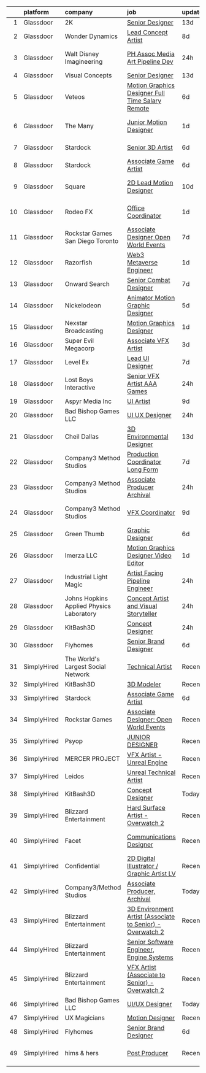 

|    | platform    | company                                  | job                                                                                                                                                                                                                                                                                                                                                                                                                                                                                                                                                                                                                                                                                                                                                                                                                                                                                                                                                                                                                                                                                                                                                                                                                                                                                                                                                                          | update_time   | location             |
|---:|:------------|:-----------------------------------------|:-----------------------------------------------------------------------------------------------------------------------------------------------------------------------------------------------------------------------------------------------------------------------------------------------------------------------------------------------------------------------------------------------------------------------------------------------------------------------------------------------------------------------------------------------------------------------------------------------------------------------------------------------------------------------------------------------------------------------------------------------------------------------------------------------------------------------------------------------------------------------------------------------------------------------------------------------------------------------------------------------------------------------------------------------------------------------------------------------------------------------------------------------------------------------------------------------------------------------------------------------------------------------------------------------------------------------------------------------------------------------------|:--------------|:---------------------|
|  1 | Glassdoor   | 2K                                       | [Senior Designer](https://www.glassdoor.com/partner/jobListing.htm?pos=106&ao=1136043&s=58&guid=00000181dc9b481bbf50b3fc2fd919a9&src=GD_JOB_AD&t=SR&vt=w&ea=1&cs=1_c0cee4da&cb=1657263573356&jobListingId=1007962391680&jrtk=3-0-1g7e9mi25j44g801-1g7e9mi2mgfp0800-997da2ebb8f2c82a-)                                                                                                                                                                                                                                                                                                                                                                                                                                                                                                                                                                                                                                                                                                                                                                                                                                                                                                                                                                                                                                                                                        | 13d           | Austin, TX           |
|  2 | Glassdoor   | Wonder Dynamics                          | [Lead Concept Artist](https://www.glassdoor.com/partner/jobListing.htm?pos=123&ao=1136043&s=58&guid=00000181dc9b481bbf50b3fc2fd919a9&src=GD_JOB_AD&t=SR&vt=w&ea=1&cs=1_560f1930&cb=1657263573361&jobListingId=1007971597156&jrtk=3-0-1g7e9mi25j44g801-1g7e9mi2mgfp0800-29e5f0f4bf44200e-)                                                                                                                                                                                                                                                                                                                                                                                                                                                                                                                                                                                                                                                                                                                                                                                                                                                                                                                                                                                                                                                                                    | 8d            | Remote               |
|  3 | Glassdoor   | Walt Disney Imagineering                 | [PH Assoc Media   Art Pipeline Dev](https://www.glassdoor.com/partner/jobListing.htm?pos=107&ao=1136043&s=58&guid=00000181dc9b481bbf50b3fc2fd919a9&src=GD_JOB_AD&t=SR&vt=w&cs=1_87207691&cb=1657263573357&jobListingId=1007989924517&jrtk=3-0-1g7e9mi25j44g801-1g7e9mi2mgfp0800-ef776f0d28f0bfe6-)                                                                                                                                                                                                                                                                                                                                                                                                                                                                                                                                                                                                                                                                                                                                                                                                                                                                                                                                                                                                                                                                           | 24h           | Lake Buena Vista, FL |
|  4 | Glassdoor   | Visual Concepts                          | [Senior Designer](https://www.glassdoor.com/partner/jobListing.htm?pos=111&ao=1136043&s=58&guid=00000181dc9b481bbf50b3fc2fd919a9&src=GD_JOB_AD&t=SR&vt=w&ea=1&cs=1_63b95e64&cb=1657263573357&jobListingId=1007962391731&jrtk=3-0-1g7e9mi25j44g801-1g7e9mi2mgfp0800-681074ee0d9d7d48-)                                                                                                                                                                                                                                                                                                                                                                                                                                                                                                                                                                                                                                                                                                                                                                                                                                                                                                                                                                                                                                                                                        | 13d           | Austin, TX           |
|  5 | Glassdoor   | Veteos                                   | [Motion Graphics Designer  Full Time  Salary  Remote ](https://www.glassdoor.com/partner/jobListing.htm?pos=130&ao=1136043&s=58&guid=00000181dc9b481bbf50b3fc2fd919a9&src=GD_JOB_AD&t=SR&vt=w&ea=1&cs=1_2e07bf2e&cb=1657263573362&jobListingId=1007978151719&jrtk=3-0-1g7e9mi25j44g801-1g7e9mi2mgfp0800-e0056f8ede578fc3-)                                                                                                                                                                                                                                                                                                                                                                                                                                                                                                                                                                                                                                                                                                                                                                                                                                                                                                                                                                                                                                                   | 6d            | Denver, CO           |
|  6 | Glassdoor   | The Many                                 | [Junior Motion Designer](https://www.glassdoor.com/partner/jobListing.htm?pos=105&ao=1136043&s=58&guid=00000181dc9b481bbf50b3fc2fd919a9&src=GD_JOB_AD&t=SR&vt=w&cs=1_4cc46e1f&cb=1657263573356&jobListingId=1007988372593&jrtk=3-0-1g7e9mi25j44g801-1g7e9mi2mgfp0800-5516b2d00f8e4e8a-)                                                                                                                                                                                                                                                                                                                                                                                                                                                                                                                                                                                                                                                                                                                                                                                                                                                                                                                                                                                                                                                                                      | 1d            | Los Angeles, CA      |
|  7 | Glassdoor   | Stardock                                 | [Senior 3D Artist](https://www.glassdoor.com/partner/jobListing.htm?pos=125&ao=1136043&s=58&guid=00000181dc9b481bbf50b3fc2fd919a9&src=GD_JOB_AD&t=SR&vt=w&ea=1&cs=1_5e17ae93&cb=1657263573362&jobListingId=1007978321339&jrtk=3-0-1g7e9mi25j44g801-1g7e9mi2mgfp0800-e713b3a21f6e6942-)                                                                                                                                                                                                                                                                                                                                                                                                                                                                                                                                                                                                                                                                                                                                                                                                                                                                                                                                                                                                                                                                                       | 6d            | Plymouth, MI         |
|  8 | Glassdoor   | Stardock                                 | [Associate Game Artist](https://www.glassdoor.com/partner/jobListing.htm?pos=113&ao=1136043&s=58&guid=00000181dc9b481bbf50b3fc2fd919a9&src=GD_JOB_AD&t=SR&vt=w&ea=1&cs=1_6a8d6804&cb=1657263573357&jobListingId=1007978321333&jrtk=3-0-1g7e9mi25j44g801-1g7e9mi2mgfp0800-7f25c73feaabf33d-)                                                                                                                                                                                                                                                                                                                                                                                                                                                                                                                                                                                                                                                                                                                                                                                                                                                                                                                                                                                                                                                                                  | 6d            | Plymouth, MI         |
|  9 | Glassdoor   | Square                                   | [2D Lead Motion Designer](https://www.glassdoor.com/partner/jobListing.htm?pos=116&ao=1136043&s=58&guid=00000181dc9b481bbf50b3fc2fd919a9&src=GD_JOB_AD&t=SR&vt=w&cs=1_e6efa4e6&cb=1657263573358&jobListingId=1007967691058&jrtk=3-0-1g7e9mi25j44g801-1g7e9mi2mgfp0800-5701a8ccb851bf07-)                                                                                                                                                                                                                                                                                                                                                                                                                                                                                                                                                                                                                                                                                                                                                                                                                                                                                                                                                                                                                                                                                     | 10d           | Los Angeles, CA      |
| 10 | Glassdoor   | Rodeo FX                                 | [Office Coordinator](https://www.glassdoor.com/partner/jobListing.htm?pos=117&ao=1136043&s=58&guid=00000181dc9b481bbf50b3fc2fd919a9&src=GD_JOB_AD&t=SR&vt=w&ea=1&cs=1_bf229ac2&cb=1657263573358&jobListingId=1007988971088&jrtk=3-0-1g7e9mi25j44g801-1g7e9mi2mgfp0800-a140d920125e5679-)                                                                                                                                                                                                                                                                                                                                                                                                                                                                                                                                                                                                                                                                                                                                                                                                                                                                                                                                                                                                                                                                                     | 1d            | Los Angeles, CA      |
| 11 | Glassdoor   | Rockstar Games San Diego   Toronto       | [Associate Designer  Open World Events](https://www.glassdoor.com/partner/jobListing.htm?pos=114&ao=1136043&s=58&guid=00000181dc9b481bbf50b3fc2fd919a9&src=GD_JOB_AD&t=SR&vt=w&cs=1_bc1e4902&cb=1657263573358&jobListingId=1007975656530&jrtk=3-0-1g7e9mi25j44g801-1g7e9mi2mgfp0800-9aac63f889601ede-)                                                                                                                                                                                                                                                                                                                                                                                                                                                                                                                                                                                                                                                                                                                                                                                                                                                                                                                                                                                                                                                                       | 7d            | Carlsbad, CA         |
| 12 | Glassdoor   | Razorfish                                | [Web3 Metaverse Engineer](https://www.glassdoor.com/partner/jobListing.htm?pos=128&ao=1136043&s=58&guid=00000181dc9b481bbf50b3fc2fd919a9&src=GD_JOB_AD&t=SR&vt=w&ea=1&cs=1_b9b539c1&cb=1657263573362&jobListingId=1007988975702&jrtk=3-0-1g7e9mi25j44g801-1g7e9mi2mgfp0800-17270b81cebf40d2-)                                                                                                                                                                                                                                                                                                                                                                                                                                                                                                                                                                                                                                                                                                                                                                                                                                                                                                                                                                                                                                                                                | 1d            | New York, NY         |
| 13 | Glassdoor   | Onward Search                            | [Senior Combat Designer](https://www.glassdoor.com/partner/jobListing.htm?pos=101&ao=1110586&s=58&guid=00000181dc9b481bbf50b3fc2fd919a9&src=GD_JOB_AD&t=SR&vt=w&cs=1_fe757d84&cb=1657263573356&jobListingId=1007972439471&cpc=8795CF9063CD573D&jrtk=3-0-1g7e9mi25j44g801-1g7e9mi2mgfp0800-8cbed070fbd80a28--6NYlbfkN0B7YoEZZ2QAGDyEGGmBPAUWSHc1Mt3sMCn9FehKcWA3w1hdwjpEweHGJ9uPpOtWDZpvXRNrbhHrEP5JJ_q2M0aP47yi_2bf_wYILmKa40s0tHYqJyQTQi9rHGBw67q81jRpZsJpKWhkFe1wf-0scMFTKQNL0Rx8pbCSyb4V8gRm2WOjxgOTv6ZIR5F-NM1GJTW-lwjXG9Lx0xu97QAD6oJApKr5EYe1yttqwt1zzmVg1HbqOCXxoGjRmc8aTNaXH3CikuxBS8-tC5K7FZv6zPxHfKlMz6ImQU-agHchs1EmAC70EH6ilf7CXNDA9XMGICU_emMvXIn4LvjZRr7OvMUqZVFHRVWR1j7Y8HrPIjH0A1LLF3PaN-UwE7m9OHMnAhpGJK6Qu5SJMSdgLOlK2dtlBH1B9gLc26DEbfOilKpMj_SRwzQ8denXdLntLPuzmBSJR1FGgyURtpmoIXDClnKuDvN8ToSxygf3mx8tsmrS7YsgFi_2V7X365t9rwKqnihfwd22-w6JZobOrPEiAacQ3Z5IofkuMmr7Cu9AvN-orBoCVz47vIfbshRJ4nfPVax1eVxUpwk8CQ1mgwNPal1QBrWsddqHWDkHK8uLtiqemldKfkVItEDcJCGxY1uOORV_kbT2zoHPEF8itPCSst6-ZE1YtuzeDy4eGna7xfuLyYxI-X5T48wtpLce48USmR0OiYTEqiyaW3VAxYizFq8dUJ9Hyx6h2lYM04orqYtwdcBherubDt7q-fGOBQNo14Olin5DwLqVcT6SFXHoi_DUgevIrpJr0xn9qn3cxpprFLvcZOi7_M6b4acGuXNur8L0kiNP-Ay-U5u-9nKuKECKQlc4qmdkmDw8Rc5IMVOD_UU560jfTIpmbeJNQyfUAI0a2UM4wECkEGzWKUOhi0MzE7AgwxWWmhPVUS8VEQmvISy9rW5fHgNwm2l6UDYLSRZF3iQdxBFGb2k0eDTF7sOK-Oyn09i4oieyW3rRP0ccjDF5HLmAZO9a) | 7d            | Waltham, MA          |
| 14 | Glassdoor   | Nickelodeon                              | [Animator Motion Graphic Designer](https://www.glassdoor.com/partner/jobListing.htm?pos=104&ao=1136043&s=58&guid=00000181dc9b481bbf50b3fc2fd919a9&src=GD_JOB_AD&t=SR&vt=w&cs=1_486ef2d4&cb=1657263573356&jobListingId=1007978806056&jrtk=3-0-1g7e9mi25j44g801-1g7e9mi2mgfp0800-fa68167173d08f3f-)                                                                                                                                                                                                                                                                                                                                                                                                                                                                                                                                                                                                                                                                                                                                                                                                                                                                                                                                                                                                                                                                            | 5d            | New York, NY         |
| 15 | Glassdoor   | Nexstar Broadcasting                     | [Motion Graphics Designer](https://www.glassdoor.com/partner/jobListing.htm?pos=115&ao=1136043&s=58&guid=00000181dc9b481bbf50b3fc2fd919a9&src=GD_JOB_AD&t=SR&vt=w&cs=1_61ddf35d&cb=1657263573358&jobListingId=1007987890049&jrtk=3-0-1g7e9mi25j44g801-1g7e9mi2mgfp0800-645467b4d0a36a75-)                                                                                                                                                                                                                                                                                                                                                                                                                                                                                                                                                                                                                                                                                                                                                                                                                                                                                                                                                                                                                                                                                    | 1d            | Charlotte, NC        |
| 16 | Glassdoor   | Super Evil Megacorp                      | [Associate VFX Artist](https://www.glassdoor.com/partner/jobListing.htm?pos=124&ao=1136043&s=58&guid=00000181dc9b481bbf50b3fc2fd919a9&src=GD_JOB_AD&t=SR&vt=w&cs=1_89f389e6&cb=1657263573361&jobListingId=1007982602575&jrtk=3-0-1g7e9mi25j44g801-1g7e9mi2mgfp0800-5801e144a67c1d22-)                                                                                                                                                                                                                                                                                                                                                                                                                                                                                                                                                                                                                                                                                                                                                                                                                                                                                                                                                                                                                                                                                        | 3d            | San Mateo, CA        |
| 17 | Glassdoor   | Level Ex                                 | [Lead UI Designer](https://www.glassdoor.com/partner/jobListing.htm?pos=110&ao=1136043&s=58&guid=00000181dc9b481bbf50b3fc2fd919a9&src=GD_JOB_AD&t=SR&vt=w&cs=1_ba92b440&cb=1657263573357&jobListingId=1007974633441&jrtk=3-0-1g7e9mi25j44g801-1g7e9mi2mgfp0800-f8e1bf016c9731b0-)                                                                                                                                                                                                                                                                                                                                                                                                                                                                                                                                                                                                                                                                                                                                                                                                                                                                                                                                                                                                                                                                                            | 7d            | Remote               |
| 18 | Glassdoor   | Lost Boys Interactive                    | [Senior VFX Artist   AAA Games](https://www.glassdoor.com/partner/jobListing.htm?pos=112&ao=1136043&s=58&guid=00000181dc9b481bbf50b3fc2fd919a9&src=GD_JOB_AD&t=SR&vt=w&ea=1&cs=1_fd294979&cb=1657263573357&jobListingId=1007991726271&jrtk=3-0-1g7e9mi25j44g801-1g7e9mi2mgfp0800-2beb35be38b69092-)                                                                                                                                                                                                                                                                                                                                                                                                                                                                                                                                                                                                                                                                                                                                                                                                                                                                                                                                                                                                                                                                          | 24h           | Remote               |
| 19 | Glassdoor   | Aspyr Media  Inc                         | [UI Artist](https://www.glassdoor.com/partner/jobListing.htm?pos=126&ao=1136043&s=58&guid=00000181dc9b481bbf50b3fc2fd919a9&src=GD_JOB_AD&t=SR&vt=w&ea=1&cs=1_94544637&cb=1657263573362&jobListingId=1007968898051&jrtk=3-0-1g7e9mi25j44g801-1g7e9mi2mgfp0800-6f87abec2b5014a4-)                                                                                                                                                                                                                                                                                                                                                                                                                                                                                                                                                                                                                                                                                                                                                                                                                                                                                                                                                                                                                                                                                              | 9d            | Austin, TX           |
| 20 | Glassdoor   | Bad Bishop Games LLC                     | [UI UX Designer](https://www.glassdoor.com/partner/jobListing.htm?pos=103&ao=1136043&s=58&guid=00000181dc9b481bbf50b3fc2fd919a9&src=GD_JOB_AD&t=SR&vt=w&ea=1&cs=1_d523a2bd&cb=1657263573356&jobListingId=1007990484309&jrtk=3-0-1g7e9mi25j44g801-1g7e9mi2mgfp0800-6064c23860d93e8e-)                                                                                                                                                                                                                                                                                                                                                                                                                                                                                                                                                                                                                                                                                                                                                                                                                                                                                                                                                                                                                                                                                         | 24h           | Remote               |
| 21 | Glassdoor   | Cheil Dallas                             | [3D Environmental Designer](https://www.glassdoor.com/partner/jobListing.htm?pos=109&ao=1136043&s=58&guid=00000181dc9b481bbf50b3fc2fd919a9&src=GD_JOB_AD&t=SR&vt=w&ea=1&cs=1_9dca7c88&cb=1657263573357&jobListingId=1007961419115&jrtk=3-0-1g7e9mi25j44g801-1g7e9mi2mgfp0800-c45e1ef4a9795797-)                                                                                                                                                                                                                                                                                                                                                                                                                                                                                                                                                                                                                                                                                                                                                                                                                                                                                                                                                                                                                                                                              | 13d           | Plano, TX            |
| 22 | Glassdoor   | Company3 Method Studios                  | [Production Coordinator  Long Form](https://www.glassdoor.com/partner/jobListing.htm?pos=120&ao=1136043&s=58&guid=00000181dc9b481bbf50b3fc2fd919a9&src=GD_JOB_AD&t=SR&vt=w&ea=1&cs=1_99c3891a&cb=1657263573358&jobListingId=1007974818624&jrtk=3-0-1g7e9mi25j44g801-1g7e9mi2mgfp0800-abe88168a225e80c-)                                                                                                                                                                                                                                                                                                                                                                                                                                                                                                                                                                                                                                                                                                                                                                                                                                                                                                                                                                                                                                                                      | 7d            | Hollywood, CA        |
| 23 | Glassdoor   | Company3 Method Studios                  | [Associate Producer  Archival](https://www.glassdoor.com/partner/jobListing.htm?pos=119&ao=1136043&s=58&guid=00000181dc9b481bbf50b3fc2fd919a9&src=GD_JOB_AD&t=SR&vt=w&ea=1&cs=1_259cc0e9&cb=1657263573358&jobListingId=1007991115470&jrtk=3-0-1g7e9mi25j44g801-1g7e9mi2mgfp0800-5fb50d2aeeccedf3-)                                                                                                                                                                                                                                                                                                                                                                                                                                                                                                                                                                                                                                                                                                                                                                                                                                                                                                                                                                                                                                                                           | 24h           | Santa Monica, CA     |
| 24 | Glassdoor   | Company3 Method Studios                  | [VFX Coordinator](https://www.glassdoor.com/partner/jobListing.htm?pos=129&ao=1136043&s=58&guid=00000181dc9b481bbf50b3fc2fd919a9&src=GD_JOB_AD&t=SR&vt=w&ea=1&cs=1_d5b3ac54&cb=1657263573362&jobListingId=1007969923087&jrtk=3-0-1g7e9mi25j44g801-1g7e9mi2mgfp0800-b453323dd0a98030-)                                                                                                                                                                                                                                                                                                                                                                                                                                                                                                                                                                                                                                                                                                                                                                                                                                                                                                                                                                                                                                                                                        | 9d            | Santa Monica, CA     |
| 25 | Glassdoor   | Green Thumb                              | [Graphic Designer](https://www.glassdoor.com/partner/jobListing.htm?pos=127&ao=1136043&s=58&guid=00000181dc9b481bbf50b3fc2fd919a9&src=GD_JOB_AD&t=SR&vt=w&ea=1&cs=1_d1ac494f&cb=1657263573362&jobListingId=1007977680510&jrtk=3-0-1g7e9mi25j44g801-1g7e9mi2mgfp0800-36e6c622b18725f3-)                                                                                                                                                                                                                                                                                                                                                                                                                                                                                                                                                                                                                                                                                                                                                                                                                                                                                                                                                                                                                                                                                       | 6d            | Chicago, IL          |
| 26 | Glassdoor   | Imerza  LLC                              | [Motion Graphics Designer Video Editor](https://www.glassdoor.com/partner/jobListing.htm?pos=122&ao=1136043&s=58&guid=00000181dc9b481bbf50b3fc2fd919a9&src=GD_JOB_AD&t=SR&vt=w&ea=1&cs=1_eed7ca6b&cb=1657263573361&jobListingId=1007987056661&jrtk=3-0-1g7e9mi25j44g801-1g7e9mi2mgfp0800-b89d3df5b07892d1-)                                                                                                                                                                                                                                                                                                                                                                                                                                                                                                                                                                                                                                                                                                                                                                                                                                                                                                                                                                                                                                                                  | 1d            | Sarasota, FL         |
| 27 | Glassdoor   | Industrial Light   Magic                 | [Artist Facing Pipeline Engineer](https://www.glassdoor.com/partner/jobListing.htm?pos=121&ao=1136043&s=58&guid=00000181dc9b481bbf50b3fc2fd919a9&src=GD_JOB_AD&t=SR&vt=w&cs=1_bce425fc&cb=1657263573361&jobListingId=1007989925036&jrtk=3-0-1g7e9mi25j44g801-1g7e9mi2mgfp0800-542b487c01f99854-)                                                                                                                                                                                                                                                                                                                                                                                                                                                                                                                                                                                                                                                                                                                                                                                                                                                                                                                                                                                                                                                                             | 24h           | San Francisco, CA    |
| 28 | Glassdoor   | Johns Hopkins Applied Physics Laboratory | [Concept Artist and Visual Storyteller](https://www.glassdoor.com/partner/jobListing.htm?pos=118&ao=1136043&s=58&guid=00000181dc9b481bbf50b3fc2fd919a9&src=GD_JOB_AD&t=SR&vt=w&cs=1_2a6b1bfc&cb=1657263573361&jobListingId=1007990323575&jrtk=3-0-1g7e9mi25j44g801-1g7e9mi2mgfp0800-caf3af526954e90d-)                                                                                                                                                                                                                                                                                                                                                                                                                                                                                                                                                                                                                                                                                                                                                                                                                                                                                                                                                                                                                                                                       | 24h           | Laurel, MD           |
| 29 | Glassdoor   | KitBash3D                                | [Concept Designer](https://www.glassdoor.com/partner/jobListing.htm?pos=102&ao=1136043&s=58&guid=00000181dc9b481bbf50b3fc2fd919a9&src=GD_JOB_AD&t=SR&vt=w&ea=1&cs=1_843d7547&cb=1657263573356&jobListingId=1007991297272&jrtk=3-0-1g7e9mi25j44g801-1g7e9mi2mgfp0800-78377495064bd2eb-)                                                                                                                                                                                                                                                                                                                                                                                                                                                                                                                                                                                                                                                                                                                                                                                                                                                                                                                                                                                                                                                                                       | 24h           | Remote               |
| 30 | Glassdoor   | Flyhomes                                 | [Senior Brand Designer](https://www.glassdoor.com/partner/jobListing.htm?pos=108&ao=1136043&s=58&guid=00000181dc9b481bbf50b3fc2fd919a9&src=GD_JOB_AD&t=SR&vt=w&ea=1&cs=1_0907bf99&cb=1657263573357&jobListingId=1007977512268&jrtk=3-0-1g7e9mi25j44g801-1g7e9mi2mgfp0800-8606909151e7c3fa-)                                                                                                                                                                                                                                                                                                                                                                                                                                                                                                                                                                                                                                                                                                                                                                                                                                                                                                                                                                                                                                                                                  | 6d            | Seattle, WA          |
| 31 | SimplyHired | The World's Largest Social Network       | [Technical Artist](https://www.simplyhired.com/job/Y2FNoo1uTAcldWV6dQhjK7PuvsJN1U0ikAImFpa5s-XmibWBswR6Dg?q=vfx+designer)                                                                                                                                                                                                                                                                                                                                                                                                                                                                                                                                                                                                                                                                                                                                                                                                                                                                                                                                                                                                                                                                                                                                                                                                                                                    | Recently      | New York, NY         |
| 32 | SimplyHired | KitBash3D                                | [3D Modeler](https://www.simplyhired.com/job/J1vV5-qf_C5x8YfKoESIGd-eUj6se-s1DxqdF4rxpYdvWsGzMz1rRw?q=vfx+designer)                                                                                                                                                                                                                                                                                                                                                                                                                                                                                                                                                                                                                                                                                                                                                                                                                                                                                                                                                                                                                                                                                                                                                                                                                                                          | Recently      | Remote               |
| 33 | SimplyHired | Stardock                                 | [Associate Game Artist](https://www.simplyhired.com/job/W7qNp3of8cn6kTjVZneaLow7hs8i5JRkVDGdJKNTsHCTbcY2t6Cyew?q=vfx+designer)                                                                                                                                                                                                                                                                                                                                                                                                                                                                                                                                                                                                                                                                                                                                                                                                                                                                                                                                                                                                                                                                                                                                                                                                                                               | 6d            | Plymouth, MI         |
| 34 | SimplyHired | Rockstar Games                           | [Associate Designer: Open World Events](https://www.simplyhired.com/job/vdV8vlT3gviLv2JCIKjxS72bf-KmVFeMRA0oYSRtEaTI4YyrugfY7Q?q=vfx+designer)                                                                                                                                                                                                                                                                                                                                                                                                                                                                                                                                                                                                                                                                                                                                                                                                                                                                                                                                                                                                                                                                                                                                                                                                                               | Recently      | Carlsbad, CA         |
| 35 | SimplyHired | Psyop                                    | [JUNIOR DESIGNER](https://www.simplyhired.com/job/zSJ2o2OxFVF9AqKa__B93UhQBlvvf_irwOF_5c0XrRg_GvznVO0-KQ?q=vfx+designer)                                                                                                                                                                                                                                                                                                                                                                                                                                                                                                                                                                                                                                                                                                                                                                                                                                                                                                                                                                                                                                                                                                                                                                                                                                                     | Recently      | New York, NY         |
| 36 | SimplyHired | MERCER PROJECT                           | [VFX Artist - Unreal Engine](https://www.simplyhired.com/job/2oePjLPnODm44ASH_jfmm99NvQfkSOC48xk2mIXNrjRpGVBiOBzF7Q?q=vfx+designer)                                                                                                                                                                                                                                                                                                                                                                                                                                                                                                                                                                                                                                                                                                                                                                                                                                                                                                                                                                                                                                                                                                                                                                                                                                          | Recently      | Remote               |
| 37 | SimplyHired | Leidos                                   | [Unreal Technical Artist](https://www.simplyhired.com/job/vUjM88WNHByq9hkXVcDGaHDWJBcJwdAHwcSIeARFGUwNOCFNjopeUg?q=vfx+designer)                                                                                                                                                                                                                                                                                                                                                                                                                                                                                                                                                                                                                                                                                                                                                                                                                                                                                                                                                                                                                                                                                                                                                                                                                                             | Recently      | Reston, VA           |
| 38 | SimplyHired | KitBash3D                                | [Concept Designer](https://www.simplyhired.com/job/6RK58V9QRNPhm7KMuxGYlhUBdJx4j-xn111ezuam7_hRD9iRlS-KQQ?q=vfx+designer)                                                                                                                                                                                                                                                                                                                                                                                                                                                                                                                                                                                                                                                                                                                                                                                                                                                                                                                                                                                                                                                                                                                                                                                                                                                    | Today         | Remote               |
| 39 | SimplyHired | Blizzard Entertainment                   | [Hard Surface Artist - Overwatch 2](https://www.simplyhired.com/job/6UbuxcizWm0FGl0VWvCtYyHq-2-jjcWZ_YsxRvD4XaS9M8_zOx_FMA?q=vfx+designer)                                                                                                                                                                                                                                                                                                                                                                                                                                                                                                                                                                                                                                                                                                                                                                                                                                                                                                                                                                                                                                                                                                                                                                                                                                   | Recently      | Irvine, CA           |
| 40 | SimplyHired | Facet                                    | [Communications Designer](https://www.simplyhired.com/job/L_06yyt8zMe7k2_K7ClDrhxp_NCJ0puLYHHmqqJPI3nI6ln8BwY1Og?q=vfx+designer)                                                                                                                                                                                                                                                                                                                                                                                                                                                                                                                                                                                                                                                                                                                                                                                                                                                                                                                                                                                                                                                                                                                                                                                                                                             | Recently      | San Francisco, CA    |
| 41 | SimplyHired | Confidential                             | [2D Digital Illustrator / Graphic Artist LV](https://www.simplyhired.com/job/WR2-4KNjxgXV1vg_h0Smu4P2a7_SLarIZBzP3ysarILfdTKegejX8w?q=vfx+designer)                                                                                                                                                                                                                                                                                                                                                                                                                                                                                                                                                                                                                                                                                                                                                                                                                                                                                                                                                                                                                                                                                                                                                                                                                          | Recently      | Las Vegas, NV        |
| 42 | SimplyHired | Company3/Method Studios                  | [Associate Producer, Archival](https://www.simplyhired.com/job/F4kcQ9is43Y-YRdVsP9robhu13cjP5BTxWnnm8ufMy2vIVkinBMAIw?q=vfx+designer)                                                                                                                                                                                                                                                                                                                                                                                                                                                                                                                                                                                                                                                                                                                                                                                                                                                                                                                                                                                                                                                                                                                                                                                                                                        | Today         | Santa Monica, CA     |
| 43 | SimplyHired | Blizzard Entertainment                   | [3D Environment Artist (Associate to Senior) - Overwatch 2](https://www.simplyhired.com/job/pw88DtF0EULjjFMy83MMr_Hg0HBZII6DCgYGL9C12joglMD-Z-Xwnw?q=vfx+designer)                                                                                                                                                                                                                                                                                                                                                                                                                                                                                                                                                                                                                                                                                                                                                                                                                                                                                                                                                                                                                                                                                                                                                                                                           | Recently      | Irvine, CA           |
| 44 | SimplyHired | Blizzard Entertainment                   | [Senior Software Engineer, Engine Systems](https://www.simplyhired.com/job/tMmtCyDUxHf8JJJ5bCNONOHibfhTpYdY-nwQ76oeAkm7OrfyZhRqFg?q=vfx+designer)                                                                                                                                                                                                                                                                                                                                                                                                                                                                                                                                                                                                                                                                                                                                                                                                                                                                                                                                                                                                                                                                                                                                                                                                                            | Recently      | Irvine, CA           |
| 45 | SimplyHired | Blizzard Entertainment                   | [VFX Artist (Associate to Senior) - Overwatch 2](https://www.simplyhired.com/job/2d70J5UkkZ2YmvlvJfcaEqf0vVFEZwLt57euRMmQlk3Afx_2Q_gYzw?q=vfx+designer)                                                                                                                                                                                                                                                                                                                                                                                                                                                                                                                                                                                                                                                                                                                                                                                                                                                                                                                                                                                                                                                                                                                                                                                                                      | Recently      | Irvine, CA           |
| 46 | SimplyHired | Bad Bishop Games LLC                     | [UI/UX Designer](https://www.simplyhired.com/job/GVbxwKonhAihLrC21YlX58vf3yIH7HblHvymQYfL_hbBBYENl1JXKA?q=vfx+designer)                                                                                                                                                                                                                                                                                                                                                                                                                                                                                                                                                                                                                                                                                                                                                                                                                                                                                                                                                                                                                                                                                                                                                                                                                                                      | Today         | Remote               |
| 47 | SimplyHired | UX Magicians                             | [Motion Designer](https://www.simplyhired.com/job/QOP8DcI9WD3GktQ2RrIGO75PxLpKLJZt7zveomNp0bmNkqytawhlsQ?q=vfx+designer)                                                                                                                                                                                                                                                                                                                                                                                                                                                                                                                                                                                                                                                                                                                                                                                                                                                                                                                                                                                                                                                                                                                                                                                                                                                     | Recently      | Remote               |
| 48 | SimplyHired | Flyhomes                                 | [Senior Brand Designer](https://www.simplyhired.com/job/2_CCGqpeDkNwlvfsVNv8V1mRXtd9TVSoEwGqEDURMXjacUgmQRkCPw?q=vfx+designer)                                                                                                                                                                                                                                                                                                                                                                                                                                                                                                                                                                                                                                                                                                                                                                                                                                                                                                                                                                                                                                                                                                                                                                                                                                               | 6d            | Seattle, WA          |
| 49 | SimplyHired | hims & hers                              | [Post Producer](https://www.simplyhired.com/job/M6oN3cIATDSC0AvkMrYFXvZrfGDfjDVWkYylP_BG-bQrHZSlnsbnFQ?q=vfx+designer)                                                                                                                                                                                                                                                                                                                                                                                                                                                                                                                                                                                                                                                                                                                                                                                                                                                                                                                                                                                                                                                                                                                                                                                                                                                       | Recently      | Los Angeles, CA      |